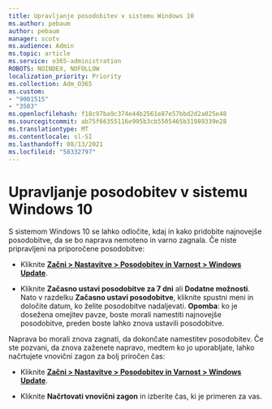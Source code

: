 ```yaml
---
title: Upravljanje posodobitev v sistemu Windows 10
ms.author: pebaum
author: pebaum
manager: scotv
ms.audience: Admin
ms.topic: article
ms.service: o365-administration
ROBOTS: NOINDEX, NOFOLLOW
localization_priority: Priority
ms.collection: Adm_O365
ms.custom:
- "9001515"
- "3583"
ms.openlocfilehash: f18c97ba9c374e44b2561e87e57bbd2d2a025e48
ms.sourcegitcommit: ab75f66355116e995b3cb5505465b31989339e28
ms.translationtype: MT
ms.contentlocale: sl-SI
ms.lasthandoff: 08/13/2021
ms.locfileid: "58332797"
---
```

# <a name="manage-updates-in-windows-10"></a>Upravljanje posodobitev v sistemu Windows 10

S sistemom Windows 10 se lahko odločite, kdaj in kako pridobite najnovejše posodobitve, da se bo naprava nemoteno in varno zagnala. Če niste pripravljeni na priporočene posodobitve:

- Kliknite **[Začni > Nastavitve > Posodobitev in Varnost > Windows Update](ms-settings:windowsupdate)**.

- Kliknite **Začasno ustavi posodobitve za 7 dni** ali **Dodatne možnosti**. Nato v razdelku **Začasno ustavi posodobitve**, kliknite spustni meni in določite datum, ko želite posodobitve nadaljevati. 
    **Opomba**: ko je dosežena omejitev pavze, boste morali namestiti najnovejše posodobitve, preden boste lahko znova ustavili posodobitve.

Naprava bo morali znova zagnati, da dokončate namestitev posodobitev. Če ste pozvani, da znova zaženete napravo, medtem ko jo uporabljate, lahko načrtujete vnovični zagon za bolj priročen čas:

- Kliknite **[Začni > Nastavitve > Posodobitev in Varnost > Windows Update](ms-settings:windowsupdate)**.

- Kliknite **Načrtovati vnovični zagon** in izberite čas, ki je primeren za vas.
